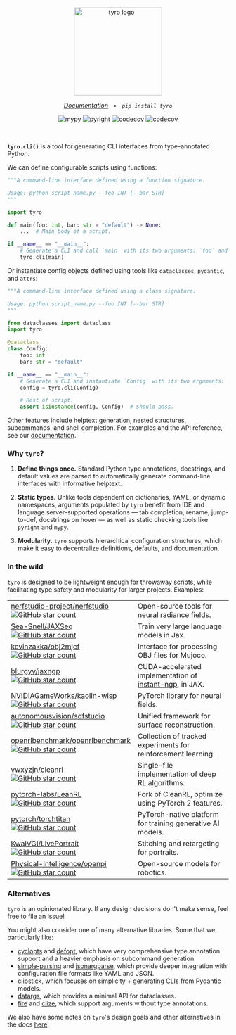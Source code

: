 <br />
<p align="center">
    <!--
    This README will be used for both GitHub and PyPI. We therefore:
    - Keep all image URLs absolute.
    - In the GitHub action we use for publishing, strip some HTML tags that aren't supported by PyPI.
    -->
    <!-- pypi-strip -->
    <picture>
        <source media="(prefers-color-scheme: dark)" srcset="https://brentyi.github.io/tyro/_static/logo-dark.svg" />
    <!-- /pypi-strip -->
        <img alt="tyro logo" src="https://brentyi.github.io/tyro/_static/logo-light.svg" width="200px" />
    <!-- pypi-strip -->
    </picture>
    <!-- /pypi-strip -->

</p>

<p align="center">
    <em><a href="https://brentyi.github.io/tyro">Documentation</a></em>
    &nbsp;&nbsp;&bull;&nbsp;&nbsp;
    <em><code>pip install tyro</code></em>
</p>

<p align="center">
    <!-- <img alt="build" src="https://github.com/brentyi/tyro/actions/workflows/build.yml/badge.svg" /> -->
    <img alt="mypy" src="https://github.com/brentyi/tyro/actions/workflows/mypy.yml/badge.svg" />
    <img alt="pyright" src="https://github.com/brentyi/tyro/actions/workflows/pyright.yml/badge.svg" />
    <!-- <img alt="ruff" src="https://github.com/brentyi/tyro/actions/workflows/ruff.yml/badge.svg" /> -->
    <a href="https://codecov.io/gh/brentyi/tyro">
        <img alt="codecov" src="https://codecov.io/gh/brentyi/tyro/branch/main/graph/badge.svg" />
    </a>
    <a href="https://pypi.org/project/tyro/">
        <img alt="codecov" src="https://img.shields.io/pypi/pyversions/tyro" />
    </a>
</p>

<br />

<strong><code>tyro.cli()</code></strong> is a tool for generating CLI
interfaces from type-annotated Python.

We can define configurable scripts using functions:

```python
"""A command-line interface defined using a function signature.

Usage: python script_name.py --foo INT [--bar STR]
"""

import tyro

def main(foo: int, bar: str = "default") -> None:
    ...  # Main body of a script.

if __name__ == "__main__":
    # Generate a CLI and call `main` with its two arguments: `foo` and `bar`.
    tyro.cli(main)
```

Or instantiate config objects defined using tools like `dataclasses`, `pydantic`, and `attrs`:

```python
"""A command-line interface defined using a class signature.

Usage: python script_name.py --foo INT [--bar STR]
"""

from dataclasses import dataclass
import tyro

@dataclass
class Config:
    foo: int
    bar: str = "default"

if __name__ == "__main__":
    # Generate a CLI and instantiate `Config` with its two arguments: `foo` and `bar`.
    config = tyro.cli(Config)

    # Rest of script.
    assert isinstance(config, Config)  # Should pass.
```

Other features include helptext generation, nested structures, subcommands, and
shell completion. For examples and the API reference, see our
[documentation](https://brentyi.github.io/tyro).

### Why `tyro`?

1. **Define things once.** Standard Python type annotations, docstrings, and default values are parsed to automatically generate command-line interfaces with informative helptext.

2. **Static types.** Unlike tools dependent on dictionaries, YAML, or dynamic
   namespaces, arguments populated by `tyro` benefit from IDE and language
   server-supported operations — tab completion, rename, jump-to-def,
   docstrings on hover — as well as static checking tools like `pyright` and
   `mypy`.

3. **Modularity.** `tyro` supports hierarchical configuration structures, which
   make it easy to decentralize definitions, defaults, and documentation.

### In the wild

`tyro` is designed to be lightweight enough for throwaway scripts, while
facilitating type safety and modularity for larger projects. Examples:

<table>
  <tr>
    <td>
      <a href="https://github.com/nerfstudio-project/nerfstudio/">
        nerfstudio-project/nerfstudio
        <br /><img
          alt="GitHub star count"
          src="https://img.shields.io/github/stars/nerfstudio-project/nerfstudio?style=social"
        />
      </a>
    </td>
    <td>
      Open-source tools for neural radiance fields.
    </td>
  </tr>
  <tr>
    <td>
      <a href="https://github.com/Sea-Snell/JAXSeq/">
        Sea-Snell/JAXSeq
        <br /><img
          alt="GitHub star count"
          src="https://img.shields.io/github/stars/Sea-Snell/JAXSeq?style=social"
        />
      </a>
    </td>
    <td>Train very large language models in Jax.</td>
  </tr>
  <tr>
    <td>
      <a href="https://github.com/kevinzakka/obj2mjcf">
        kevinzakka/obj2mjcf
        <br /><img
          alt="GitHub star count"
          src="https://img.shields.io/github/stars/kevinzakka/obj2mjcf?style=social"
        />
      </a>
    </td>
    <td>Interface for processing OBJ files for Mujoco.</td>
  </tr>
  <tr>
    <td>
      <a href="https://github.com/blurgyy/jaxngp">
        blurgyy/jaxngp
        <br /><img
          alt="GitHub star count"
          src="https://img.shields.io/github/stars/blurgyy/jaxngp?style=social"
        />
      </a>
    </td>
    <td>
      CUDA-accelerated implementation of
      <a href="https://nvlabs.github.io/instant-ngp/">instant-ngp</a>, in JAX.
    </td>
  </tr>
  <tr>
    <td>
      <a href="https://github.com/NVIDIAGameWorks/kaolin-wisp">
        NVIDIAGameWorks/kaolin-wisp
        <br /><img
          alt="GitHub star count"
          src="https://img.shields.io/github/stars/NVIDIAGameWorks/kaolin-wisp?style=social"
        />
      </a>
    </td>
    <td>PyTorch library for neural fields.</td>
  </tr>
  <tr>
    <td>
      <a href="https://github.com/autonomousvision/sdfstudio">
        autonomousvision/sdfstudio
        <br /><img
          alt="GitHub star count"
          src="https://img.shields.io/github/stars/autonomousvision/sdfstudio?style=social"
        />
      </a>
    </td>
    <td>Unified framework for surface reconstruction.</td>
  </tr>
  <tr>
    <td>
      <a href="https://github.com/openrlbenchmark/openrlbenchmark">
        openrlbenchmark/openrlbenchmark
        <br /><img
          alt="GitHub star count"
          src="https://img.shields.io/github/stars/openrlbenchmark/openrlbenchmark?style=social"
        />
      </a>
    </td>
    <td>Collection of tracked experiments for reinforcement learning.</td>
  </tr>
  <tr>
    <td>
      <a href="https://github.com/vwxyzjn/cleanrl">
        vwxyzjn/cleanrl
        <br /><img
          alt="GitHub star count"
          src="https://img.shields.io/github/stars/vwxyzjn/cleanrl?style=social"
        />
      </a>
    </td>
    <td>Single-file implementation of deep RL algorithms.</td>
  </tr>
  <tr>
    <td>
      <a href="https://github.com/pytorch-labs/LeanRL/">
        pytorch-labs/LeanRL
        <br /><img
          alt="GitHub star count"
          src="https://img.shields.io/github/stars/pytorch-labs/LeanRL?style=social"
        />
      </a>
    </td>
    <td>Fork of CleanRL, optimize using PyTorch 2 features.</td>
  </tr>
  <tr>
    <td>
      <a href="https://github.com/pytorch/torchtitan">
        pytorch/torchtitan
        <br /><img
          alt="GitHub star count"
          src="https://img.shields.io/github/stars/pytorch/torchtitan?style=social"
        />
      </a>
    </td>
    <td>PyTorch-native platform for training generative AI models.</td>
  </tr>
  <tr>
    <td>
      <a href="https://github.com/KwaiVGI/LivePortrait">
        KwaiVGI/LivePortrait
        <br /><img
          alt="GitHub star count"
          src="https://img.shields.io/github/stars/KwaiVGI/LivePortrait?style=social"
        />
      </a>
    </td>
    <td>Stitching and retargeting for portraits.</td>
  </tr>
  <tr>
    <td>
      <a href="https://github.com/Physical-Intelligence/openpi/">
        Physical-Intelligence/openpi
        <br /><img
          alt="GitHub star count"
          src="https://img.shields.io/github/stars/Physical-Intelligence/openpi?style=social"
        />
      </a>
    </td>
    <td>Open-source models for robotics.</td>
  </tr>
</table>

### Alternatives

`tyro` is an opinionated library. If any design decisions don't make sense,
feel free to file an issue!

You might also consider one of many alternative libraries. Some that we
particularly like:

- [cyclopts](https://github.com/BrianPugh/cyclopts) and
  [defopt](https://defopt.readthedocs.io/), which have very comprehensive type
  annotation support and a heavier emphasis on subcommand generation.
- [simple-parsing](https://github.com/lebrice/SimpleParsing) and
  [jsonargparse](https://github.com/omni-us/jsonargparse), which provide deeper
  integration with configuration file formats like YAML and JSON.
- [clipstick](https://github.com/sander76/clipstick), which focuses on
  simplicity + generating CLIs from Pydantic models.
- [datargs](https://github.com/roee30/datargs), which provides a minimal API for
  dataclasses.
- [fire](https://github.com/google/python-fire) and
  [clize](https://github.com/epsy/clize), which support arguments without type
  annotations.

We also have some notes on `tyro`'s design goals and other alternatives in the
docs [here](https://brentyi.github.io/tyro/goals_and_alternatives/).

